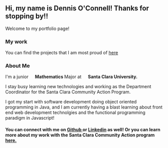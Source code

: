 <h2> Hi, my name is Dennis O'Connell! Thanks for stopping by!!</h2>

<p>Welcome to my portfolio page! </p> 
<h3> My work </h3>
<p> You can find the projects that I am most proud of <a href="https://dennisoconnell.github.io/portfolio/"> here </a> </p>

<h3> About Me </h3>
<p>
I'm a junior <img src="https://upload.wikimedia.org/wikipedia/commons/thumb/2/2e/Pi-symbol.svg/1058px-Pi-symbol.svg.png" width="13"/> <b>Mathematics </b> Major at <img src="https://upload.wikimedia.org/wikipedia/commons/thumb/0/05/Santa_Clara_Broncos_logo.svg/1200px-Santa_Clara_Broncos_logo.svg.png" width="13"/> <b> Santa Clara University. </b> </p>

<p>
I stay busy learning new technologies and working as the Department Coordinator for the Santa Clara Community Action Program.
</p>
<p>
I got my start with software development doing object oriented programming 
in Java, and I am currently having a blast learning about front end web development technolgies 
and the functional programming paradigm in Javascript!
</p>
<h4>
You can connect with me on <a href="https://github.com/dennisoconnell" target="_blank"> Github </a> or <a href="https://www.linkedin.com/in/dennispoconnell/" target="blank">Linkedin</a> as well! Or you can learn more about my work with the Santa Clara Community Action program<b><a href="https://www.santaclaracommunityactionprogram.org/health--disabilities.html"> here.</a></b>
</h4>